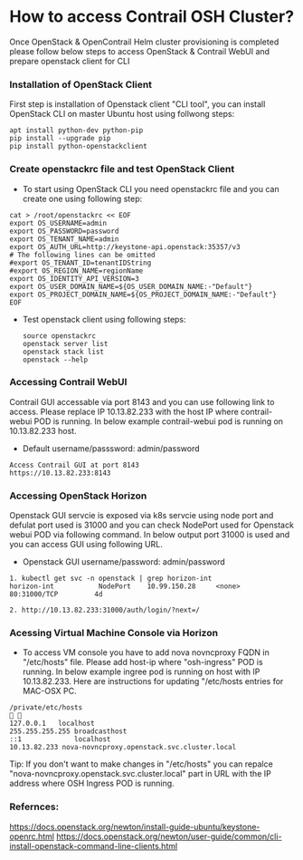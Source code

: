 # How to access Contrail OSH Cluster?


Once OpenStack & OpenContrail Helm cluster provisioning is completed please follow below steps to access OpenStack & Contrail WebUI and prepare openstack client for CLI

### Installation of OpenStack Client 

First step is installation of Openstack client "CLI tool", you can install OpenStack CLI on master Ubuntu host using follwong steps:

```
apt install python-dev python-pip
pip install --upgrade pip
pip install python-openstackclient
````


### Create openstackrc file and test OpenStack Client

* To start using OpenStack CLI you need openstackrc file and you can create one using following step:

```
cat > /root/openstackrc << EOF 
export OS_USERNAME=admin
export OS_PASSWORD=password
export OS_TENANT_NAME=admin
export OS_AUTH_URL=http://keystone-api.openstack:35357/v3
# The following lines can be omitted
#export OS_TENANT_ID=tenantIDString
#export OS_REGION_NAME=regionName
export OS_IDENTITY_API_VERSION=3
export OS_USER_DOMAIN_NAME=${OS_USER_DOMAIN_NAME:-"Default"}
export OS_PROJECT_DOMAIN_NAME=${OS_PROJECT_DOMAIN_NAME:-"Default"} 
EOF
```

* Test openstack client using following steps:
  ```
  source openstackrc
  openstack server list
  openstack stack list 
  openstack --help
  ```

### Accessing Contrail WebUI

Contrail GUI accessable via port 8143 and you can use following link to access. Please replace IP 10.13.82.233 with the host IP where contrail-webui POD is running. In below example contrail-webui pod is running on 10.13.82.233 host.

* Default username/passsword: admin/password
```
Access Contrail GUI at port 8143
https://10.13.82.233:8143
```


### Accessing OpenStack Horizon

Openstack GUI servcie is exposed via k8s servcie using node port and defulat port used is 31000 and you can check NodePort used for Openstack webui POD via following command. In below output port 31000 is used and you can access GUI using following URL.

* Openstack GUI username/password: admin/password

```
1. kubectl get svc -n openstack | grep horizon-int
horizon-int           NodePort    10.99.150.28     <none>        80:31000/TCP         4d

2. http://10.13.82.233:31000/auth/login/?next=/ 
```

### Acessing Virtual Machine Console via Horizon

* To access VM console you have to add nova novncproxy FQDN in "/etc/hosts" file. Please add host-ip where "osh-ingress" POD is running. In below example ingree pod is running on host with IP 10.13.82.233. Here are instructions for updating "/etc/hosts entries for MAC-OSX PC.

```
/private/etc/hosts                                                                                                   
127.0.0.1	localhost
255.255.255.255	broadcasthost
::1             localhost
10.13.82.233 nova-novncproxy.openstack.svc.cluster.local
```

Tip: If you don't want to make changes in "/etc/hosts" you can repalce "nova-novncproxy.openstack.svc.cluster.local" part in URL with the IP address where OSH Ingress POD is running.

### Refernces:

https://docs.openstack.org/newton/install-guide-ubuntu/keystone-openrc.html
https://docs.openstack.org/newton/user-guide/common/cli-install-openstack-command-line-clients.html


